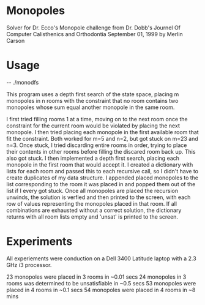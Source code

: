 # Monopoles
Solver for Dr. Ecco's Monopole challenge from Dr. Dobb's Journel Of Computer Calisthenics and Orthodontia September 01, 1999
by Merlin Carson


# Usage
-- ./monodfs <number of monopoles> <number of rooms>

This program uses a depth first search of the state space, placing m monopoles in n rooms with the constraint that no room contains two monopoles whose sum equal another monopole in the same room.

I first tried filling rooms 1 at a time, moving on to the next room once the constraint for the current room would be violated by placing the next monopole. I then tried placing each monopole in the first available room that fit the constraint. Both worked for m=5 and n=2, but got stuck on m=23 and n=3. Once stuck, I tried discarding entire rooms in order, trying to place their contents in other rooms before filling the discared room back up. This also got stuck. I then implemented a depth first search, placing each monopole in the first room that would accept it. I created a dictionary with lists for each room and passed this to each recursive call, so I didn't have to create duplicates of my data structure. I appended placed monopoles to the list corresponding to the room it was placed in and popped them out of the list if I every got stuck. Once all monopoles are placed the recursion unwinds, the solution is verfied and then printed to the screen, with each row of values representing the monopoles placed in that room. If all combinations are exhausted without a correct solution, the dictionary returns with all room lists empty and 'unsat' is printed to the screen.

# Experiments
All experiements were conduction on a Dell 3400 Latitude laptop with a 2.3 GHz i3 processor.

23 monopoles were placed in 3 rooms in ~0.01 secs
24 monopoles in 3 rooms was determined to be unsatisfiable in ~0.5 secs
53 monopoles were placed in 4 rooms in ~0.1 secs
54 monopoles were placed in 4 rooms in ~8 mins
